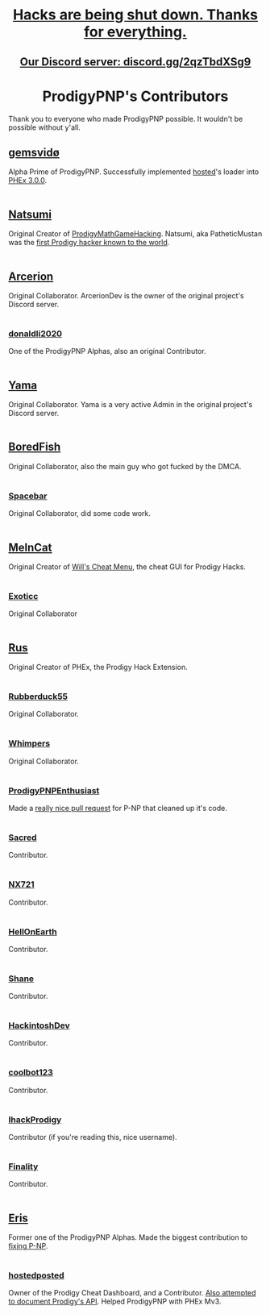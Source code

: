 <h1 align="center"><a href="/.github/ANNOUNCEMENT.md">Hacks are being shut down. Thanks for everything.</a></h1>

<h2 align="center"><a href="https://discord.gg/2qzTbdXSg9">Our Discord server: discord.gg/2qzTbdXSg9</a></h1>



<h1 align=center>ProdigyPNP's Contributors</h1>
<p>Thank you to everyone who made ProdigyPNP possible. It wouldn't be possible without y'all.</p>


## [gemsvidø](https://github.com/afkvido)
Alpha Prime of ProdigyPNP. Successfully implemented [hosted](https://github.com/hostedposted)'s loader into [PHEx 3.0.0](https://github.com/ProdigyPNP/ProdigyMathGameHacking/pull/53#pullrequestreview-1064480572).
<br><br>

## [Natsumi](https://github.com/PatheticMustan)
Original Creator of [ProdigyMathGameHacking](https://github.com/PatheticMustan/ProdigyMathGameHacking). Natsumi, aka PatheticMustan was the [first Prodigy hacker known to the world](https://github.com/Prodigy-Hacking/ProdigyMathGameHacking/tree/0d2b43777c727d8e3cce442fa958ddb05baa5de0).
<br><br>

## [Arcerion](https://github.com/ArcerionDev)
Original Collaborator. ArcerionDev is the owner of the original project's Discord server.
<br><br>

### [donaldli2020](https://github.com/donaldli2020)
One of the ProdigyPNP Alphas, also an original Contributor.
<br><br>

## [Yama](https://github.com/vibinyama)
Original Collaborator. Yama is a very active Admin in the original project's Discord server.
<br><br>

## [BoredFish](https://github.com/BoredFishRE)
Original Collaborator, also the main guy who got fucked by the DMCA.
<br><br>

### [Spacebar](https://github.com/00100000)
Original Collaborator, did some code work.
<br><br>

## [MelnCat](https://github.com/MelnCat)
Original Creator of [Will's Cheat Menu](https://github.com/ProdigyPNP/ProdigyMathGameHacking/tree/f4adfae299bdce3378d75728931cda17655f8ece/willsCheatMenu), the cheat GUI for Prodigy Hacks.
<br><br>

### [Exoticc](https://github.com/Exoticc)
Original Collaborator
<br><br>

## [Rus](https://github.com/UntrustableRus)
Original Creator of PHEx, the Prodigy Hack Extension.
<br><br>

### [Rubberduck55](https://github.com/Rubberduck55)
Original Collaborator.
<br><br>

### [Whimpers](https://github.com/KryptoCrash)
Original Collaborator.
<br><br>

### [ProdigyPNPEnthusiast](https://github.com/ProdigyPNPEnthusiast)
Made a [really nice pull request](https://github.com/ProdigyPNP/P-NP/pull/19) for P-NP that cleaned up it's code.
<br><br>

### [Sacred](https://github.com/sacredofficial)
Contributor.
<br><br>

### [NX721](https://github.com/NX721)
Contributor.
<br><br>

### [HellOnEarth](https://github.com/hellonearth311)
Contributor.
<br><br>

### [Shane](https://github.com/Shane-CS)
Contributor.
<br><br>

### [HackintoshDev](https://github.com/Hackintosh-dev)
Contributor.
<br><br>

### [coolbot123](https://github.com/coolbot123)
Contributor.
<br><br>

### [IhackProdigy](https://github.com/IhackProdigy)
Contributor (if you're reading this, nice username).
<br><br>

### [Finality](https://github.com/TheFinality)
Contributor.
<br><br>

## [Eris](https://github.com/Erisfiregamer1)
Former one of the ProdigyPNP Alphas. Made the biggest contribution to [fixing P-NP](https://github.com/ProdigyPNP/P-NP/pull/2).
<br><br>

### [hostedposted](https://github.com/hostedposted)
Owner of the Prodigy Cheat Dashboard, and a Contributor. [Also attempted to document Prodigy's API](https://github.com/ProdigyAPI). Helped ProdigyPNP with PHEx Mv3.
<br><br>
